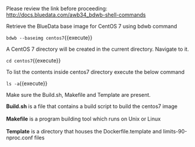 Please review the link before proceeding: http://docs.bluedata.com/awb34_bdwb-shell-commands

Retrieve the BlueData base image for CentOS 7 using bdwb command

`bdwb --baseimg centos7`{{execute}}

A CentOS 7 directory will be created in the current directory. Navigate to it.

`cd centos7`{{execute}}

To list the contents inside centos7 directory execute the below command

`ls -a`{{execute}}

Make sure the Build.sh, Makefile and Template are present. 

<b>Build.sh</b> is a file that contains a build script to build the centos7 image<br>
<br>
<b>Makefile</b> is a program building tool which runs on Unix or Linux<br>
<br>
<b>Template</b> is a directory that houses the Dockerfile.template and limits-90-nproc.conf files<br>
